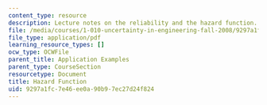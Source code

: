 ```yaml
---
content_type: resource
description: Lecture notes on the reliability and the hazard function.
file: /media/courses/1-010-uncertainty-in-engineering-fall-2008/9297a1fc7e46ee0a90b97ec27d24f824_app_08.pdf
file_type: application/pdf
learning_resource_types: []
ocw_type: OCWFile
parent_title: Application Examples
parent_type: CourseSection
resourcetype: Document
title: Hazard Function
uid: 9297a1fc-7e46-ee0a-90b9-7ec27d24f824
---
```

